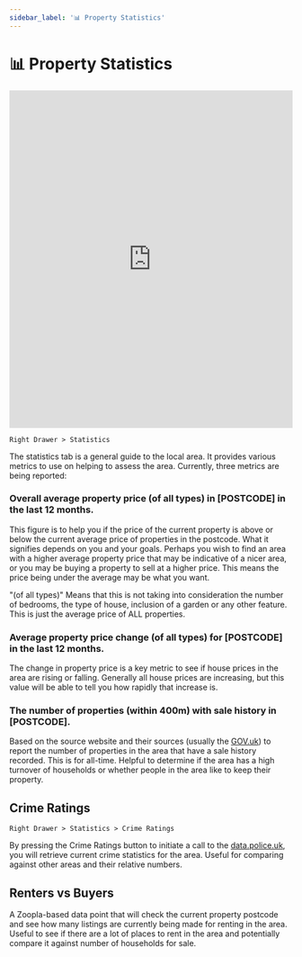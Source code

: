 ```yaml
---
sidebar_label: '📊 Property Statistics'
---
```


# 📊 Property Statistics

<iframe width="100%" height="600px" src="https://www.youtube.com/embed/Bcds7e8AFJ4" title="YouTube video player" frameborder="0" allow="accelerometer; autoplay; clipboard-write; encrypted-media; gyroscope; picture-in-picture" allowfullscreen></iframe>

`Right Drawer > Statistics`

The statistics tab is a general guide to the local area. It provides various metrics to use on helping to assess the area.
Currently, three metrics are being reported:

### Overall average property price (of all types) in [POSTCODE] in the last 12 months.

This figure is to help you if the price of the current property is above or below the current average price of properties in the postcode. What it signifies depends on you and your goals. Perhaps you wish to find an area with a higher average property price that may be indicative of a nicer area, or you may be buying a property to sell at a higher price. This means the price being under the average may be what you want.

"(of all types)" Means that this is not taking into consideration the number of bedrooms, the type of house, inclusion of a garden or any other feature. This is just the average price of ALL properties.

### Average property price change (of all types) for [POSTCODE] in the last 12 months.

The change in property price is a key metric to see if house prices in the area are rising or falling. Generally all house prices are increasing, but this value will be able to tell you how rapidly that increase is.

### The number of properties (within 400m) with sale history in [POSTCODE].

Based on the source website and their sources (usually the [GOV.uk](https://www.gov.uk/search-house-prices)) to report the number of properties in the area that have a sale history recorded. This is for all-time. Helpful to determine if the area has a high turnover of households or whether people in the area like to keep their property.

## Crime Ratings

`Right Drawer > Statistics > Crime Ratings`

By pressing the Crime Ratings button to initiate a call to the [data.police.uk](http://data.police.uk), you will retrieve current crime statistics for the area. Useful for comparing against other areas and their relative numbers.

## Renters vs Buyers

A Zoopla-based data point that will check the current property postcode and see how many listings are currently being made for renting in the area. Useful to see if there are a lot of places to rent in the area and potentially compare it against number of households for sale.
